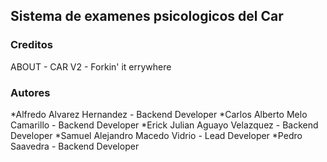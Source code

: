## Sistema de examenes psicologicos del Car

### Creditos

ABOUT - CAR V2 - Forkin' it errywhere

### Autores
*Alfredo Alvarez Hernandez - Backend Developer
*Carlos Alberto Melo Camarillo - Backend Developer
*Erick Julian Aguayo Velazquez - Backend Developer
*Samuel Alejandro Macedo Vidrio - Lead Developer
*Pedro Saavedra - Backend Developer
